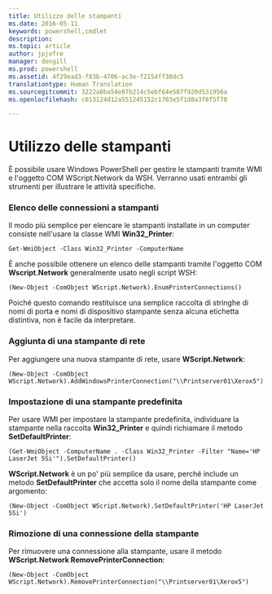 ```yaml
---
title: Utilizzo delle stampanti
ms.date: 2016-05-11
keywords: powershell,cmdlet
description: 
ms.topic: article
author: jpjofre
manager: dongill
ms.prod: powershell
ms.assetid: 4f29ead3-f83b-4706-ac3e-f2154ff38dc5
translationtype: Human Translation
ms.sourcegitcommit: 3222a0ba54e87b214c5ebf64e587f920d531956a
ms.openlocfilehash: c013124d12a551245152c1703e5f1d8a3f8f5f70

---
```


# Utilizzo delle stampanti
È possibile usare Windows PowerShell per gestire le stampanti tramite WMI e l'oggetto COM WScript.Network da WSH. Verranno usati entrambi gli strumenti per illustrare le attività specifiche.

### Elenco delle connessioni a stampanti
Il modo più semplice per elencare le stampanti installate in un computer consiste nell'usare la classe WMI **Win32_Printer**:

```
Get-WmiObject -Class Win32_Printer -ComputerName
```

È anche possibile ottenere un elenco delle stampanti tramite l'oggetto COM **Wscript.Network** generalmente usato negli script WSH:

```
(New-Object -ComObject WScript.Network).EnumPrinterConnections()
```

Poiché questo comando restituisce una semplice raccolta di stringhe di nomi di porta e nomi di dispositivo stampante senza alcuna etichetta distintiva, non è facile da interpretare.

### Aggiunta di una stampante di rete
Per aggiungere una nuova stampante di rete, usare **WScript.Network**:

```
(New-Object -ComObject WScript.Network).AddWindowsPrinterConnection("\\Printserver01\Xerox5")
```

### Impostazione di una stampante predefinita
Per usare WMI per impostare la stampante predefinita, individuare la stampante nella raccolta **Win32_Printer** e quindi richiamare il metodo **SetDefaultPrinter**:

```
(Get-WmiObject -ComputerName . -Class Win32_Printer -Filter "Name='HP LaserJet 5Si'").SetDefaultPrinter()
```

**WScript.Network** è un po' più semplice da usare, perché include un metodo **SetDefaultPrinter** che accetta solo il nome della stampante come argomento:

```
(New-Object -ComObject WScript.Network).SetDefaultPrinter('HP LaserJet 5Si')
```

### Rimozione di una connessione della stampante
Per rimuovere una connessione alla stampante, usare il metodo **WScript.Network RemovePrinterConnection**:

```
(New-Object -ComObject WScript.Network).RemovePrinterConnection("\\Printserver01\Xerox5")
```




<!--HONumber=Aug16_HO4-->


